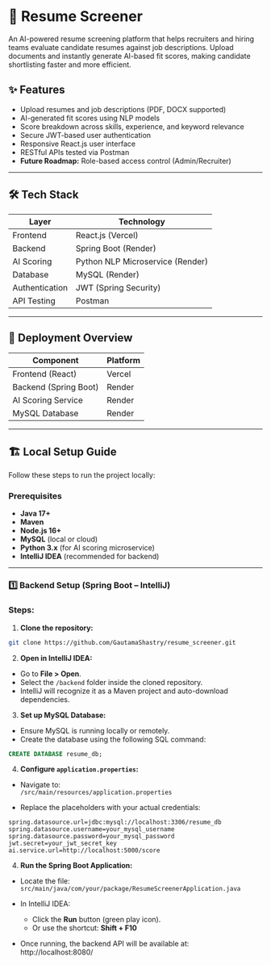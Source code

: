 # 📄 Resume Screener

An AI-powered resume screening platform that helps recruiters and hiring teams evaluate candidate resumes against job descriptions. Upload documents and instantly generate AI-based fit scores, making candidate shortlisting faster and more efficient.

## ✨ Features

- Upload resumes and job descriptions (PDF, DOCX supported)
- AI-generated fit scores using NLP models
- Score breakdown across skills, experience, and keyword relevance
- Secure JWT-based user authentication
- Responsive React.js user interface
- RESTful APIs tested via Postman
- **Future Roadmap:** Role-based access control (Admin/Recruiter)

---

## 🛠️ Tech Stack

| Layer           | Technology                  |
|-----------------|------------------------------|
| Frontend        | React.js (Vercel)            |
| Backend         | Spring Boot (Render)         |
| AI Scoring      | Python NLP Microservice (Render) |
| Database        | MySQL (Render)               |
| Authentication  | JWT (Spring Security)        |
| API Testing     | Postman                      |

---

## 🚀 Deployment Overview

| Component           | Platform      |
|---------------------|---------------|
| Frontend (React)    | Vercel        |
| Backend (Spring Boot) | Render      |
| AI Scoring Service  | Render        |
| MySQL Database      | Render        |

---

## 🏗️ Local Setup Guide

Follow these steps to run the project locally:

### Prerequisites

- **Java 17+**
- **Maven**
- **Node.js 16+**
- **MySQL** (local or cloud)
- **Python 3.x** (for AI scoring microservice)
- **IntelliJ IDEA** (recommended for backend)

---

### 1️⃣ Backend Setup (Spring Boot – IntelliJ)

### Steps:

1. **Clone the repository:**

```bash
git clone https://github.com/GautamaShastry/resume_screener.git
```

2. **Open in IntelliJ IDEA:**

- Go to **File > Open**.
- Select the `/backend` folder inside the cloned repository.
- IntelliJ will recognize it as a Maven project and auto-download dependencies.

3. **Set up MySQL Database:**

- Ensure MySQL is running locally or remotely.
- Create the database using the following SQL command:

```sql
CREATE DATABASE resume_db;
```

4. **Configure `application.properties`:**

- Navigate to:  
  `/src/main/resources/application.properties`

- Replace the placeholders with your actual credentials:

```properties
spring.datasource.url=jdbc:mysql://localhost:3306/resume_db
spring.datasource.username=your_mysql_username
spring.datasource.password=your_mysql_password
jwt.secret=your_jwt_secret_key
ai.service.url=http://localhost:5000/score
```

4. **Run the Spring Boot Application:**

- Locate the file:  
  `src/main/java/com/your/package/ResumeScreenerApplication.java`

- In IntelliJ IDEA:
  - Click the **Run** button (green play icon).
  - Or use the shortcut: **Shift + F10**

- Once running, the backend API will be available at:
http://localhost:8080/
